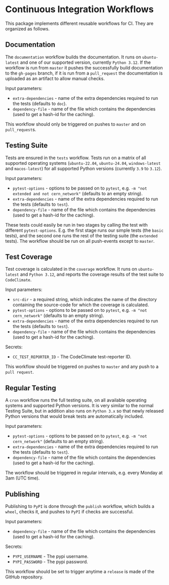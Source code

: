 # Continuous Integration Workflows

This package implements different reusable workflows for CI.
They are organized as follows.

## Documentation

The `documentation` workflow builds the documentation. 
It runs on `ubuntu-latest` and one of our supported version, currently `Python 3.12`.
If the workflow is run from `master` it pushes the successfully build documentation to the `gh-pages` branch,
if it is run from a `pull_request` the documentation is uploaded as an artifact to allow manual checks.

Input parameters: 
  - `extra-dependencies` - name of the extra dependencies required to run the tests (defaults to `doc`).
  - `dependency-file` - name of the file which contains the dependencies (used to get a hash-id for the caching).

This workflow should only be triggered on pushes to `master` and on `pull_request`s.

## Testing Suite

Tests are ensured in the `tests` workflow.
Tests run on a matrix of all supported operating systems (`ubuntu-22.04`, `ubuntu-24.04`, `windows-latest` and `macos-latest`) for all supported Python versions (currently `3.9` to `3.12`).

Input parameters: 
  - `pytest-options` - options to be passed on to `pytest`, e.g. `-m "not extended and not cern_network"` (defaults to an empty string).
  - `extra-dependencies` - name of the extra dependencies required to run the tests (defaults to `test`).
  - `dependency-file` - name of the file which contains the dependencies (used to get a hash-id for the caching).

These tests could easily be run in two stages by calling the test with different `pytest-options`.
E.g. the first stage runs our simple tests (the `basic` tests), and the second one runs the rest of the testing suite (the `extended` tests).
The workflow should be run on all push-events except to `master`. 

## Test Coverage

Test coverage is calculated in the `coverage` workflow.
It runs on `ubuntu-latest` and `Python 3.12`, and reports the coverage results of the test suite to `CodeClimate`.

Input parameters: 
  - `src-dir` - a required string, which indicates the name of the directory 
                containing the source-code for which the coverage is calculated.
  - `pytest-options` - options to be passed on to `pytest`, e.g. `-m "not cern_network"` (defaults to an empty string).
  - `extra-dependencies` - name of the extra dependencies required to run the tests (defaults to `test`).
  - `dependency-file` - name of the file which contains the dependencies (used to get a hash-id for the caching).

Secrets:
  - `CC_TEST_REPORTER_ID` - The CodeClimate test-reporter ID.

This workflow should be triggered on pushes to `master` and any push to a `pull request`.

## Regular Testing

A `cron` workflow runs the full testing suite, on all available operating systems and supported Python versions.
It is very similar to the normal Testing Suite, but in addition also runs on `Python 3.x` so that newly released Python versions that would break tests are automatically included.

Input parameters: 
  - `pytest-options` - options to be passed on to `pytest`, e.g. `-m "not cern_network"` (defaults to an empty string).
  - `extra-dependencies` - name of the extra dependencies required to run the tests (defaults to `test`).
  - `dependency-file` - name of the file which contains the dependencies (used to get a hash-id for the caching).

The workflow should be triggered in regular intervals, e.g. every Monday at 3am (UTC time).

## Publishing

Publishing to `PyPI` is done through the `publish` workflow, 
which builds a `wheel`, checks it, and pushes to `PyPI` if checks are successful.

Input parameters: 
  - `dependency-file` - name of the file which contains the dependencies (used to get a hash-id for the caching).

Secrets:
  - `PYPI_USERNAME` - The pypi username.
  - `PYPI_PASSWORD` - The pypi password.

This workflow should be set to trigger anytime a `release` is made of the GitHub repository.
